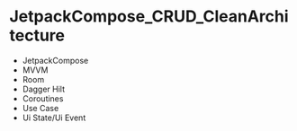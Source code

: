 # JetpackCompose_CRUD_CleanArchitecture

- JetpackCompose
- MVVM 
- Room
- Dagger Hilt
- Coroutines
- Use Case 
- Ui State/Ui Event 

